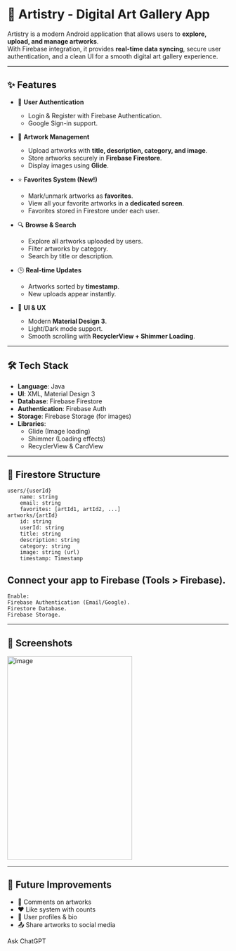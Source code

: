 # 🎨 Artistry - Digital Art Gallery App

Artistry is a modern Android application that allows users to **explore, upload, and manage artworks**.  
With Firebase integration, it provides **real-time data syncing**, secure user authentication, and a clean UI for a smooth digital art gallery experience.  

---

## ✨ Features

- 🔐 **User Authentication**
  - Login & Register with Firebase Authentication.
  - Google Sign-in support.

- 📂 **Artwork Management**
  - Upload artworks with **title, description, category, and image**.
  - Store artworks securely in **Firebase Firestore**.
  - Display images using **Glide**.

- ⭐ **Favorites System (New!)**
  - Mark/unmark artworks as **favorites**.
  - View all your favorite artworks in a **dedicated screen**.
  - Favorites stored in Firestore under each user.

- 🔍 **Browse & Search**
  - Explore all artworks uploaded by users.
  - Filter artworks by category.
  - Search by title or description.

- 🕒 **Real-time Updates**
  - Artworks sorted by **timestamp**.
  - New uploads appear instantly.

- 🎨 **UI & UX**
  - Modern **Material Design 3**.
  - Light/Dark mode support.
  - Smooth scrolling with **RecyclerView + Shimmer Loading**.

---

## 🛠️ Tech Stack

- **Language**: Java  
- **UI**: XML, Material Design 3  
- **Database**: Firebase Firestore  
- **Authentication**: Firebase Auth  
- **Storage**: Firebase Storage (for images)  
- **Libraries**:
  - Glide (Image loading)
  - Shimmer (Loading effects)
  - RecyclerView & CardView

---

## 📂 Firestore Structure

```plaintext
users/{userId}
    name: string
    email: string
    favorites: [artId1, artId2, ...]
artworks/{artId}
    id: string
    userId: string
    title: string
    description: string
    category: string
    image: string (url)
    timestamp: Timestamp
```

## Connect your app to Firebase (Tools > Firebase).
```
Enable:
Firebase Authentication (Email/Google).
Firestore Database.
Firebase Storage.
```
---
## 📸 Screenshots
<img width="284" height="463" alt="image" src="https://github.com/user-attachments/assets/301ffa06-dc1f-4635-aea0-6a1d4e90abe9" />

---
## 🎯 Future Improvements
- 💬 Comments on artworks
- ❤️ Like system with counts
- 👤 User profiles & bio
- 📤 Share artworks to social media







Ask ChatGPT

